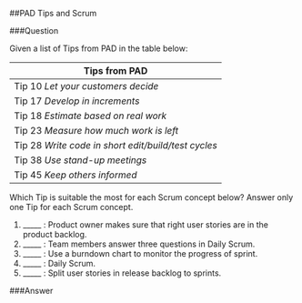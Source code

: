 ##PAD Tips and Scrum

###Question

Given a list of Tips from PAD in the table below:

| Tips from PAD                                       |
|-----------------------------------------------------|
| Tip 10 *Let your customers decide*                  |
| Tip 17 *Develop in increments*                      |
| Tip 18 *Estimate based on real work*                |
| Tip 23 *Measure how much work is left*              |
| Tip 28 *Write code in short edit/build/test cycles* |
| Tip 38 *Use stand-up meetings*                      |
| Tip 45 *Keep others informed*                       |

Which Tip is suitable the most for each Scrum concept below? Answer only one Tip for each Scrum concept.

1. _____ : Product owner makes sure that right user stories are in the product backlog.
2. _____ : Team members answer three questions in Daily Scrum.
3. _____ : Use a burndown chart to monitor the progress of sprint.
4. _____ : Daily Scrum.
5. _____ : Split user stories in release backlog to sprints.

###Answer
